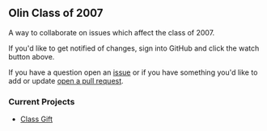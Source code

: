 ## Olin Class of 2007

A way to collaborate on issues which affect the class of 2007.

If you'd like to get notified of changes, sign into GitHub and click the
watch button above.

If you have a question open an [issue][issue] or if you have something
you'd like to add or update [open a pull request][pull-request].

### Current Projects

* [Class Gift][gift]

[gift]: https://github.com/olinalumni/class-of-2007/tree/master/class-gift
[issue]: https://github.com/olinalumni/class-of-2007/issues/new
[pull-request]: https://github.com/olinalumni/class-of-2007/compare/
